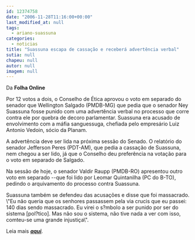 ```yaml
---
id: 12374758
date: "2006-11-28T11:16:00+00:00"
last_modified_at: null
tags:
  - ariano-suassuna
categories:
  - noticias
title: "Suassuna escapa de cassação e receberá advertência verbal"
sutia: null
chapeu: null
autor: null
imagem: null
---
```

<p><P>Da <STRONG>Folha Online</STRONG></P></p>
<p><P>Por 12 votos a dois, o Conselho de Ética aprovou o voto em separado do senador que Wellington Salgado (PMDB-MG) que pedia que o senador Ney Suassuna fosse punido com uma advertência verbal no processo que corre contra ele por quebra de decoro parlamentar. Suassuna era acusado de envolvimento com a máfia sanguessuga, chefiada pelo empresário Luiz Antonio Vedoin, sócio da Planam.</P></p>
<p><P>A advertência deve ser lida na próxima sessão do Senado. O relatório do senador Jefferson Peres (PDT-AM), que pedia a cassação de Suassuna, nem chegou a ser lido, já que o Conselho deu preferência na votação para o voto em separado de Salgado.</P></p>
<p><P>Na sessão de hoje, o senador Valdir Raupp (PMDB-RO) apresentou outro voto em separado --que foi lido por Leomar Quintanilha (PC do B-TO), pedindo o arquivamento do processo contra Suassuna.</P></p>
<p><P>Suassuna também se defendeu das acusações e disse que foi massacrado. \"Eu não queria que os senhores passassem pela via crucis que eu passei: 140 dias sendo massacrado. Eu virei o s?mbolo a ser punido por ser do sistema [pol?tico]. Mas não sou o sistema, não tive nada a ver com isso, comteu-se uma grande injustiça\".</P></p>
<p><P>Leia mais <STRONG><EM><A href=\"https://www1.folha.uol.com.br/folha/brasil/ult96u87150.shtml\" target=_blank>aqui</A></EM></STRONG>.</P> </p>
